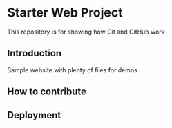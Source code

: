 # Starter Web Project

This repository is for showing how Git and GitHub work

## Introduction

Sample website with plenty of files for demos

## How to contribute

## Deployment